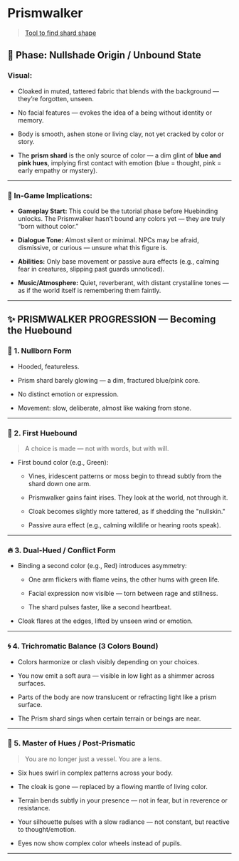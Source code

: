 
# Prismwalker

> [Tool to find shard shape](https://www.smorf.nl/index.php)

## 🩻 Phase: Nullshade Origin / Unbound State

### Visual:

- Cloaked in muted, tattered fabric that blends with the background — they’re forgotten, unseen.

- No facial features — evokes the idea of a being without identity or memory.

- Body is smooth, ashen stone or living clay, not yet cracked by color or story.

- The **prism shard** is the only source of color — a dim glint of **blue and pink hues**, implying first contact with emotion (blue = thought, pink = early empathy or mystery).

---

### 🌌 In-Game Implications:

- **Gameplay Start:** This could be the tutorial phase before Huebinding unlocks. The Prismwalker hasn’t bound any colors yet — they are truly “born without color.”

- **Dialogue Tone:** Almost silent or minimal. NPCs may be afraid, dismissive, or curious — unsure what this figure is.

- **Abilities:** Only base movement or passive aura effects (e.g., calming fear in creatures, slipping past guards unnoticed).

- **Music/Atmosphere:** Quiet, reverberant, with distant crystalline tones — as if the world itself is remembering them faintly.

---

## ✨ PRISMWALKER PROGRESSION — Becoming the Huebound

### 🧱 1. Nullborn Form

- Hooded, featureless.

- Prism shard barely glowing — a dim, fractured blue/pink core.

- No distinct emotion or expression.

- Movement: slow, deliberate, almost like waking from stone.

---

### 🌿 2. First Huebound

> A choice is made — not with words, but with will.

- First bound color (e.g., Green):

	- Vines, iridescent patterns or moss begin to thread subtly from the shard down one arm.

	- Prismwalker gains faint irises. They look at the world, not through it.

	- Cloak becomes slightly more tattered, as if shedding the "nullskin."

	- Passive aura effect (e.g., calming wildlife or hearing roots speak).

---

### 🔥 3. Dual-Hued / Conflict Form

- Binding a second color (e.g., Red) introduces asymmetry:

	- One arm flickers with flame veins, the other hums with green life.

	- Facial expression now visible — torn between rage and stillness.

	- The shard pulses faster, like a second heartbeat.

- Cloak flares at the edges, lifted by unseen wind or emotion.

---

### 🌀 4. Trichromatic Balance (3 Colors Bound)

- Colors harmonize or clash visibly depending on your choices.

- You now emit a soft aura — visible in low light as a shimmer across surfaces.

- Parts of the body are now translucent or refracting light like a prism surface.

- The Prism shard sings when certain terrain or beings are near.

---

### 🌈 5. Master of Hues / Post-Prismatic

> You are no longer just a vessel. You are a lens.

- Six hues swirl in complex patterns across your body.

- The cloak is gone — replaced by a flowing mantle of living color.

- Terrain bends subtly in your presence — not in fear, but in reverence or resistance.

- Your silhouette pulses with a slow radiance — not constant, but reactive to thought/emotion.

- Eyes now show complex color wheels instead of pupils.

---
